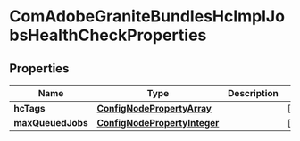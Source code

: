 

# ComAdobeGraniteBundlesHcImplJobsHealthCheckProperties

## Properties

Name | Type | Description | Notes
------------ | ------------- | ------------- | -------------
**hcTags** | [**ConfigNodePropertyArray**](ConfigNodePropertyArray.md) |  |  [optional]
**maxQueuedJobs** | [**ConfigNodePropertyInteger**](ConfigNodePropertyInteger.md) |  |  [optional]



